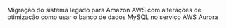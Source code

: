 Migração do sistema legado para Amazon AWS com alterações de otimização como usar o banco de dados MySQL no serviço AWS Aurora.
